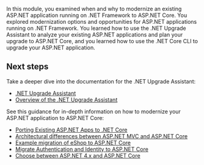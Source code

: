 In this module, you examined when and why to modernize an existing ASP.NET application running on .NET Framework to ASP.NET Core. You explored modernization options and opportunities for ASP.NET applications running on .NET Framework. You learned how to use the .NET Upgrade Assistant to analyze your existing ASP.NET applications and plan your upgrade to ASP.NET Core, and you learned how to use the .NET Core CLI to upgrade your ASP.NET application.

## Next steps

Take a deeper dive into the documentation for the .NET Upgrade Assistant:

* [.NET Upgrade Assistant](https://dotnet.microsoft.com/platform/upgrade-assistant)
* [Overview of the .NET Upgrade Assistant](/dotnet/core/porting/upgrade-assistant-overview)

See this guidance for in-depth information on how to modernize your ASP.NET application to ASP.NET Core:

* [Porting Existing ASP.NET Apps to .NET Core](/dotnet/architecture/porting-existing-aspnet-apps/)
* [Architectural differences between ASP.NET MVC and ASP.NET Core](/dotnet/architecture/porting-existing-aspnet-apps/architectural-differences)
* [Example migration of eShop to ASP.NET Core](/dotnet/architecture/porting-existing-aspnet-apps/example-migration-eshop)
* [Migrate Authentication and Identity to ASP.NET Core](/aspnet/core/migration/identity)
* [Choose between ASP.NET 4.x and ASP.NET Core](/aspnet/core/fundamentals/choose-aspnet-framework)